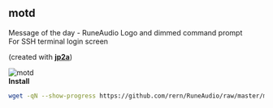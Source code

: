 motd
---

Message of the day - RuneAudio Logo and dimmed command prompt  
For SSH terminal login screen  

(created with [**jp2a**](https://github.com/cslarsen/jp2a))  

![motd](https://github.com/rern/RuneAudio/blob/master/motd/motdr.png)  
**Install**  
```sh
wget -qN --show-progress https://github.com/rern/RuneAudio/raw/master/motd/install.sh; chmod +x install.sh; ./install.sh
```

